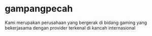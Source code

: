 # gampangpecah
Kami merupakan perusahaan yang bergerak di bidang gaming yang bekerjasama dengan provider terkenal di kancah internasional
